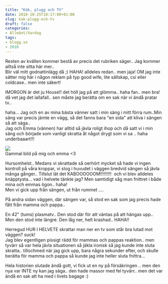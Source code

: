 ```yaml
---
title: "Käk, plugg och TV"
date: 2010-10-25T18:17:00+01:00
slug: kak-plugg-och-tv
draft: false
categories:
- Allmänt/Vardag
tags:
- blogg.se
- 2010
---
```

Resten av kvällen kommer bestå av precis det rubriken säger.. Jag kommer alltså inte sitta här mer..  
Blir väl mitt godnattinlägg då ;) HAHA! alldeles redan.. men jaja! OM jag inte sätter mig här i någon reklam på typ good wife, lite sällskap, csi eller coldcase.. men inte säkert!  
  
IMORGON är det ju House!! det höll jag på att glömma.. haha fan.. men bra! då vet jag det iallafall.. sen måste jag berätta om en sak när vi ändå pratar tv..  
  
haha... Jag och en av mina bästa vänner satt i min säng i mitt förra rum..Min säng var precis jämte en vägg, så det fanns bara "en sida" att kliva i sängen så att säga..  
Jag och Emma (vännen) har alltid så jävla roligt ihop och då satt vi i min säng och började som vanligt skratta åt något drygt som vi sa .. haha underbaaart!!!  
  
![](/assets/images/blogg.se/p1010417_113887047.jpg)  
Gammal bild på mig och emma <3  
  
Hursomhelst.. Medans vi skrattade så oerhört mycket så hade vi ingen kontroll på våra kroppar, vi slog i huvudet i väggen bredvid sängen så jävla många gånger.. Tillslut lät det KABOOOOOOM!!!!!!!!!  och vi blev alldeles knäpptysta... vad i helvete tänkte jag? Men samtidigt såg man fnittret i både mina och emmas ögon.. haha!  
Men vi gick upp från sängen, ut från rummet ....  
  
På andra sidan väggen, där sängen var, så stod en sak som jag precis hade fått från mamma och pappa..  
  
En 42" (tums) plasmatv.. Den stod där för att väntas på att hängas upp..  
Men den stod inte längre. Den låg ner, helt krashad.. HAHA!!  
  
Herregud HUR I HELVETE skrattar man ner en tv som står bra lutad mot väggen? suck!  
Jag blev egentligen pissigt rädd för mammas och pappas reaktion.. men tyvärr så var hela jävla situationen så jäkla ironisk så jag kunde inte sluta skratta.. tillochmed när jag gick upp, bara några sekunder efter, och skulle berätta för mamma och pappa så kunde jag inte heller sluta fnittra...  
  
Hela historien slutade ändå gott, vi fick ut en ny på försäkringen .. men den nya var INTE ny kan jag säga.. den hade massor med fel tyvärr.. men det var ändå en sak att ha med i livets bagage :)
